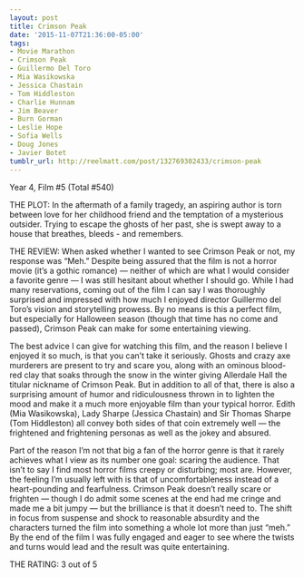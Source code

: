 ```yaml
---
layout: post
title: Crimson Peak
date: '2015-11-07T21:36:00-05:00'
tags:
- Movie Marathon
- Crimson Peak
- Guillermo Del Toro
- Mia Wasikowska
- Jessica Chastain
- Tom Hiddleston
- Charlie Hunnam
- Jim Beaver
- Burn Gorman
- Leslie Hope
- Sofia Wells
- Doug Jones
- Javier Botet
tumblr_url: http://reelmatt.com/post/132769302433/crimson-peak
---
```

Year 4, Film #5 (Total #540)

THE PLOT: In the aftermath of a family tragedy, an aspiring author is torn between love for her childhood friend and the temptation of a mysterious outsider. Trying to escape the ghosts of her past, she is swept away to a house that breathes, bleeds - and remembers.

THE REVIEW: When asked whether I wanted to see Crimson Peak or not, my response was “Meh.” Despite being assured that the film is not a horror movie (it’s a gothic romance) — neither of which are what I would consider a favorite genre — I was still hesitant about whether I should go. While I had many reservations, coming out of the film I can say I was thoroughly surprised and impressed with how much I enjoyed director Guillermo del Toro’s vision and storytelling prowess. By no means is this a perfect film, but especially for Halloween season (though that time has no come and passed), Crimson Peak can make for some entertaining viewing.

The best advice I can give for watching this film, and the reason I believe I enjoyed it so much, is that you can’t take it seriously. Ghosts and crazy axe murderers are present to try and scare you, along with an ominous blood-red clay that soaks through the snow in the winter giving Allerdale Hall the titular nickname of Crimson Peak. But in addition to all of that, there is also a surprising amount of humor and ridiculousness thrown in to lighten the mood and make it a much more enjoyable film than your typical horror. Edith (Mia Wasikowska), Lady Sharpe (Jessica Chastain) and Sir Thomas Sharpe (Tom Hiddleston) all convey both sides of that coin extremely well — the frightened and frightening personas as well as the jokey and absured.

Part of the reason I’m not that big a fan of the horror genre is that it rarely achieves what I view as its number one goal: scaring the audience. That isn’t to say I find most horror films creepy or disturbing; most are. However, the feeling I’m usually left with is that of uncomfortableness instead of a heart-pounding and fearfulness. Crimson Peak doesn’t really scare or frighten — though I do admit some scenes at the end had me cringe and made me a bit jumpy — but the brilliance is that it doesn’t need to. The shift in focus from suspense and shock to reasonable absurdity and the characters turned the film into something a whole lot more than just “meh.” By the end of the film I was fully engaged and eager to see where the twists and turns would lead and the result was quite entertaining.

THE RATING: 3 out of 5
